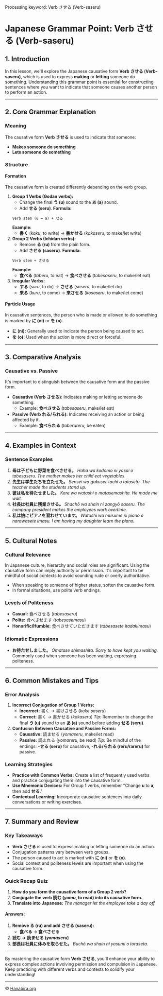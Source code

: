 Processing keyword: Verb させる (Verb-saseru)
# Japanese Grammar Point: Verb させる (Verb-saseru)

## 1. Introduction
In this lesson, we'll explore the Japanese causative form **Verb させる (Verb-saseru)**, which is used to express **making** or **letting** someone do something. Understanding this grammar point is essential for constructing sentences where you want to indicate that someone causes another person to perform an action.

---
## 2. Core Grammar Explanation
### Meaning
The causative form **Verb させる** is used to indicate that someone:
- **Makes someone do something**
- **Lets someone do something**
### Structure
#### Formation
The causative form is created differently depending on the verb group.
1. **Group 1 Verbs (Godan verbs):**
   - Change the final **う (u)** sound to the **あ (a)** sound.
   - Add **せる (seru)**.
   **Formula:**
   ```
   Verb stem (u → a) + せる
   ```
   **Example:**
   - **書く** (*kaku*, to write) → **書かせる** (*kakaseru*, to make/let write)
2. **Group 2 Verbs (Ichidan verbs):**
   - Remove **る (ru)** from the plain form.
   - Add **させる (saseru)**.
   **Formula:**
   ```
   Verb stem + させる
   ```
   **Example:**
   - **食べる** (*taberu*, to eat) → **食べさせる** (*tabesaseru*, to make/let eat)
3. **Irregular Verbs:**
   - **する** (*suru*, to do) → **させる** (*saseru*, to make/let do)
   - **来る** (*kuru*, to come) → **来させる** (*kosaseru*, to make/let come)
#### Particle Usage
In causative sentences, the person who is made or allowed to do something is marked by **に (ni)** or **を (o)**.
- **に (ni):** Generally used to indicate the person being caused to act.
- **を (o):** Used when the action is more direct or forceful.
---
## 3. Comparative Analysis
### Causative vs. Passive
It's important to distinguish between the causative form and the passive form.
- **Causative (Verb させる):** Indicates making or letting someone do something.
  - Example: **食べさせる** (*tabesaseru*, make/let eat)
- **Passive (Verb れる/られる):** Indicates receiving an action or being affected by it.
  - Example: **食べられる** (*taberareru*, be eaten)
---
## 4. Examples in Context
### Sentence Examples
1. **母は子どもに野菜を食べさせる。**
   *Haha wa kodomo ni yasai o tabesaseru.*
   *The mother makes her child eat vegetables.*
2. **先生は学生たちを立たせた。**
   *Sensei wa gakusei-tachi o tataseta.*
   *The teacher made the students stand up.*
3. **彼は私を待たせました。**
   *Kare wa watashi o matasemashita.*
   *He made me wait.*
4. **社長は社員に残業させる。**
   *Shachō wa shain ni zangyō saseru.*
   *The company president makes the employees work overtime.*
5. **私は娘にピアノを習わせています。**
   *Watashi wa musume ni piano o narawasete imasu.*
   *I am having my daughter learn the piano.*
---
## 5. Cultural Notes
### Cultural Relevance
In Japanese culture, hierarchy and social roles are significant. Using the causative form can imply authority or permission. It's important to be mindful of social contexts to avoid sounding rude or overly authoritative.
- When speaking to someone of higher status, soften the causative form.
- In formal situations, use polite verb endings.
### Levels of Politeness
- **Casual:** 食べさせる (*tabesaseru*)
- **Polite:** 食べさせます (*tabesasemasu*)
- **Honorific/Humble:** 食べさせていただきます (*tabesasete itadakimasu*)
### Idiomatic Expressions
- **お待たせしました。**
  *Omatase shimashita.*
  *Sorry to have kept you waiting.*
  Commonly used when someone has been waiting, expressing politeness.
---
## 6. Common Mistakes and Tips
### Error Analysis
1. **Incorrect Conjugation of Group 1 Verbs:**
   - **Incorrect:** 書く → 書けさせる (*kake saseru*)
   - **Correct:** 書く → 書かせる (*kakaseru*)
   *Tip:* Remember to change the final **う (u)** sound to an **あ (a)** sound before adding **せる (seru)**.
2. **Confusion Between Causative and Passive Forms:**
   - **Causative:** 読ませる (*yomaseru*, make/let read)
   - **Passive:** 読まれる (*yomareru*, be read)
   *Tip:* Be mindful of the endings: **-せる (seru)** for causative, **-れる/られる (reru/rareru)** for passive.
### Learning Strategies
- **Practice with Common Verbs:**
  Create a list of frequently used verbs and practice conjugating them into the causative form.
- **Use Mnemonic Devices:**
  For Group 1 verbs, remember "Change **u** to **a**, then add **せる**."
- **Contextual Learning:**
  Incorporate causative sentences into daily conversations or writing exercises.
---
## 7. Summary and Review
### Key Takeaways
- **Verb させる** is used to express making or letting someone do an action.
- Conjugation patterns vary between verb groups.
- The person caused to act is marked with **に (ni)** or **を (o)**.
- Social context and politeness levels are important when using the causative form.
### Quick Recap Quiz
1. **How do you form the causative form of a Group 2 verb?**
2. **Conjugate the verb 読む (*yomu*, to read) into its causative form.**
3. **Translate into Japanese:**
   *The manager let the employee take a day off.*
#### Answers:
1. **Remove る (ru) and add させる (saseru):**
   - **食べる → 食べさせる**
2. **読む → 読ませる (*yomaseru*)**
3. **部長は社員に休みを取らせた。**
   *Buchō wa shain ni yasumi o toraseta.*
---
By mastering the causative form **Verb させる**, you'll enhance your ability to express complex actions involving permission and compulsion in Japanese. Keep practicing with different verbs and contexts to solidify your understanding!


---

© [Hanabira.org](https://hanabira.org)
